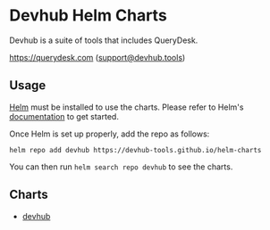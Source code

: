 # Devhub Helm Charts

Devhub is a suite of tools that includes QueryDesk.

https://querydesk.com (support@devhub.tools)

## Usage

[Helm](https://helm.sh) must be installed to use the charts.
Please refer to Helm's [documentation](https://helm.sh/docs/) to get started.

Once Helm is set up properly, add the repo as follows:

```console
helm repo add devhub https://devhub-tools.github.io/helm-charts
```

You can then run `helm search repo devhub` to see the charts.

## Charts

- [devhub](charts/devhub/README.md)